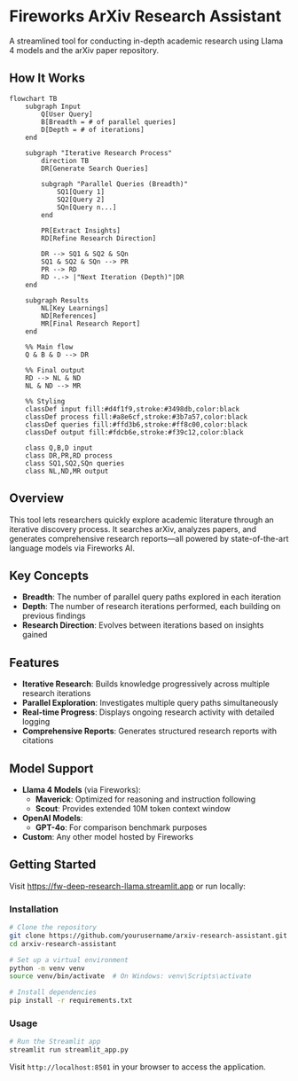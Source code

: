 # Fireworks ArXiv Research Assistant

A streamlined tool for conducting in-depth academic research using Llama 4 models and the arXiv paper repository.

## How It Works

```mermaid
flowchart TB
    subgraph Input
        Q[User Query]
        B[Breadth = # of parallel queries]
        D[Depth = # of iterations]
    end

    subgraph "Iterative Research Process"
        direction TB
        DR[Generate Search Queries]
        
        subgraph "Parallel Queries (Breadth)"
            SQ1[Query 1] 
            SQ2[Query 2]
            SQn[Query n...]
        end
        
        PR[Extract Insights]
        RD[Refine Research Direction]
        
        DR --> SQ1 & SQ2 & SQn
        SQ1 & SQ2 & SQn --> PR
        PR --> RD
        RD -.-> |"Next Iteration (Depth)"|DR
    end

    subgraph Results
        NL[Key Learnings]
        ND[References]
        MR[Final Research Report]
    end

    %% Main flow
    Q & B & D --> DR
    
    %% Final output
    RD --> NL & ND
    NL & ND --> MR

    %% Styling
    classDef input fill:#d4f1f9,stroke:#3498db,color:black
    classDef process fill:#a8e6cf,stroke:#3b7a57,color:black
    classDef queries fill:#ffd3b6,stroke:#ff8c00,color:black
    classDef output fill:#fdcb6e,stroke:#f39c12,color:black

    class Q,B,D input
    class DR,PR,RD process
    class SQ1,SQ2,SQn queries
    class NL,ND,MR output
```

## Overview

This tool lets researchers quickly explore academic literature through an iterative discovery process. It searches arXiv, analyzes papers, and generates comprehensive research reports—all powered by state-of-the-art language models via Fireworks AI.

## Key Concepts

- **Breadth**: The number of parallel query paths explored in each iteration
- **Depth**: The number of research iterations performed, each building on previous findings
- **Research Direction**: Evolves between iterations based on insights gained

## Features

- **Iterative Research**: Builds knowledge progressively across multiple research iterations
- **Parallel Exploration**: Investigates multiple query paths simultaneously
- **Real-time Progress**: Displays ongoing research activity with detailed logging
- **Comprehensive Reports**: Generates structured research reports with citations

## Model Support

- **Llama 4 Models** (via Fireworks):
  - **Maverick**: Optimized for reasoning and instruction following
  - **Scout**: Provides extended 10M token context window
- **OpenAI Models**:
  - **GPT-4o**: For comparison benchmark purposes
- **Custom**: Any other model hosted by Fireworks

## Getting Started

Visit <https://fw-deep-research-llama.streamlit.app> or run locally:

### Installation

```bash
# Clone the repository
git clone https://github.com/yourusername/arxiv-research-assistant.git
cd arxiv-research-assistant

# Set up a virtual environment
python -m venv venv
source venv/bin/activate  # On Windows: venv\Scripts\activate

# Install dependencies
pip install -r requirements.txt
```

### Usage

```bash
# Run the Streamlit app
streamlit run streamlit_app.py
```

Visit `http://localhost:8501` in your browser to access the application.
